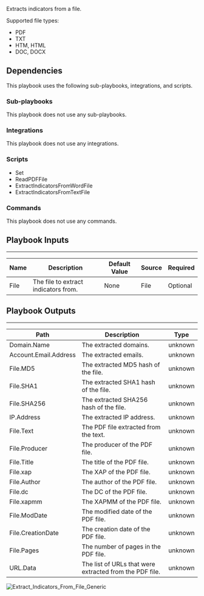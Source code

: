 Extracts indicators from a file.

Supported file types:
- PDF
- TXT
- HTM, HTML
- DOC, DOCX

## Dependencies
This playbook uses the following sub-playbooks, integrations, and scripts.

### Sub-playbooks
This playbook does not use any sub-playbooks.

### Integrations
This playbook does not use any integrations.

### Scripts
* Set
* ReadPDFFile
* ExtractIndicatorsFromWordFile
* ExtractIndicatorsFromTextFile

### Commands
This playbook does not use any commands.

## Playbook Inputs
---

| **Name** | **Description** | **Default Value** | **Source** | **Required** |
| --- | --- | --- | --- | --- |
| File | The file to extract indicators from. | None | File | Optional |

## Playbook Outputs
---

| **Path** | **Description** | **Type** |
| --- | --- | --- |
| Domain.Name | The extracted domains. | unknown |
| Account.Email.Address | The extracted emails. | unknown |
| File.MD5 | The extracted MD5 hash of the file. | unknown |
| File.SHA1 | The extracted SHA1 hash of the file. | unknown |
| File.SHA256 | The extracted SHA256 hash of the file. | unknown |
| IP.Address | The extracted IP address. | unknown |
| File.Text | The PDF file extracted from the text. | unknown |
| File.Producer | The producer of the PDF file. | unknown |
| File.Title | The title of the PDF file. | unknown |
| File.xap | The XAP of the PDF file. | unknown |
| File.Author | The author of the PDF file. | unknown |
| File.dc | The DC of the PDF file. | unknown |
| File.xapmm | The XAPMM of the PDF file. | unknown |
| File.ModDate | The modified date of the PDF file. | unknown |
| File.CreationDate | The creation date of the PDF file. | unknown |
| File.Pages | The number of pages in the PDF file. | unknown |
| URL.Data | The list of URLs that were extracted from the PDF file. | unknown |

![Extract_Indicators_From_File_Generic](https://github.com/demisto/content/blob/77dfca704d8ac34940713c1737f89b07a5fc2b9d/images/playbooks/Extract_Indicators_From_File_Generic.png)
